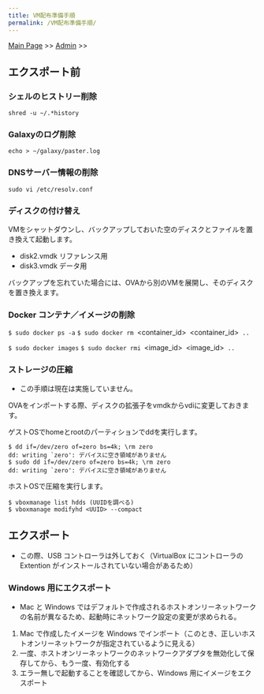 ```yaml
---
title: VM配布準備手順
permalink: /VM配布準備手順/
---
```


[Main Page](/Main_Page "wikilink") &gt;&gt; [Admin](/Admin "wikilink") &gt;&gt;

エクスポート前
--------------

### シェルのヒストリー削除

`shred -u ~/.*history`

### Galaxyのログ削除

`echo > ~/galaxy/paster.log`

### DNSサーバー情報の削除

`sudo vi /etc/resolv.conf`

### ディスクの付け替え

VMをシャットダウンし、バックアップしておいた空のディスクとファイルを置き換えて起動します。

-   disk2.vmdk リファレンス用
-   disk3.vmdk データ用

バックアップを忘れていた場合には、OVAから別のVMを展開し、そのディスクを置き換えます。

### Docker コンテナ／イメージの削除

`$ sudo docker ps -a`
`$ sudo docker rm `<container_id>` `<container_id>` ..`

`$ sudo docker images`
`$ sudo docker rmi `<image_id>` `<image_id>` ..`

### ストレージの圧縮

-   この手順は現在は実施していません。

OVAをインポートする際、ディスクの拡張子をvmdkからvdiに変更しておきます。

ゲストOSでhomeとrootのパーティションでddを実行します。

    $ dd if=/dev/zero of=zero bs=4k; \rm zero
    dd: writing `zero': デバイスに空き領域がありません
    $ sudo dd if=/dev/zero of=zero bs=4k; \rm zero
    dd: writing `zero': デバイスに空き領域がありません

ホストOSで圧縮を実行します。

    $ vboxmanage list hdds (UUIDを調べる)
    $ vboxmanage modifyhd <UUID> --compact

エクスポート
------------

-   この際、USB コントローラは外しておく（VirtualBox にコントローラの Extention がインストールされていない場合があるため）

### Windows 用にエクスポート

-   Mac と Windows ではデフォルトで作成されるホストオンリーネットワークの名前が異なるため、起動時にネットワーク設定の変更が求められる。

1.  Mac で作成したイメージを Windows でインポート（このとき、正しいホストオンリーネットワークが指定されているように見える）
2.  一度、ホストオンリーネットワークのネットワークアダプタを無効化して保存してから、もう一度、有効化する
3.  エラー無しで起動することを確認してから、Windows 用にイメージをエクスポート
